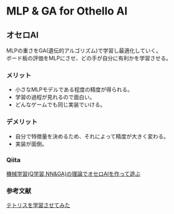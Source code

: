 # MLP & GA for Othello AI

## オセロAI
MLPの重さをGA(遺伝的アルゴリズム)で学習し最適化していく。  
ボード板の評価をMLPにさせ、どの手が自分に有利かを学習させる。  

### メリット
* 小さなMLPモデルである程度の精度が得られる。
* 学習の過程が見れるので面白い。
* どんなゲームでも同じ実装でいける。

### デメリット
* 自分で特徴量を決めるため、それによって精度が大きく変わる。
* 実装が面倒。  

### Qiita
[機械学習(Q学習,NN&GA)の理論でオセロAIを作って遊ぶ](https://qiita.com/hmarf/items/e33a4146128e65c59cbd)

### 参考文献
[テトリスを学習させてみた](https://www.youtube.com/watch?v=D7rjGRoiCeM&t=436s)
